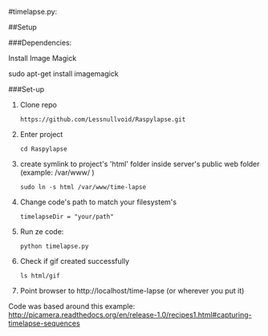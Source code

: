 #timelapse.py:


##Setup 


###Dependencies:

Install Image Magick

sudo apt-get install imagemagick


###Set-up

1. Clone repo

	`https://github.com/Lessnullvoid/Raspylapse.git`


2. Enter project

	`cd Raspylapse`


3. create symlink to project's 'html' folder inside server's public web folder (example: /var/www/ )

	`sudo ln -s html /var/www/time-lapse`


4. Change code's path to match your filesystem's

	`timelapseDir = "your/path"`


5. Run ze code:

	`python timelapse.py`


5. Check if gif created successfully

	`ls html/gif`


6. Point browser to http://localhost/time-lapse (or wherever you put it)



Code was based around this example:
http://picamera.readthedocs.org/en/release-1.0/recipes1.html#capturing-timelapse-sequences
